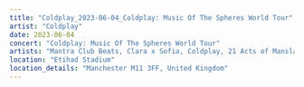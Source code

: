 ```yaml
---
title: "Coldplay_2023-06-04_Coldplay: Music Of The Spheres World Tour"
artist: "Coldplay"
date: 2023-06-04
concert: "Coldplay: Music Of The Spheres World Tour"
artists: "Mantra Club Beats, Clara x Sofia, Coldplay, 21 Acts of Manslaughter	Grindcore	United States, Buckshot, ABBA, CHVRCHES, 9 Foot Super SoldierCrossoverHardcore, 12 Gauge Rampage, 324	Grindcore	Japan"
location: "Etihad Stadium"
location_details: "Manchester M11 3FF, United Kingdom"
---
```

